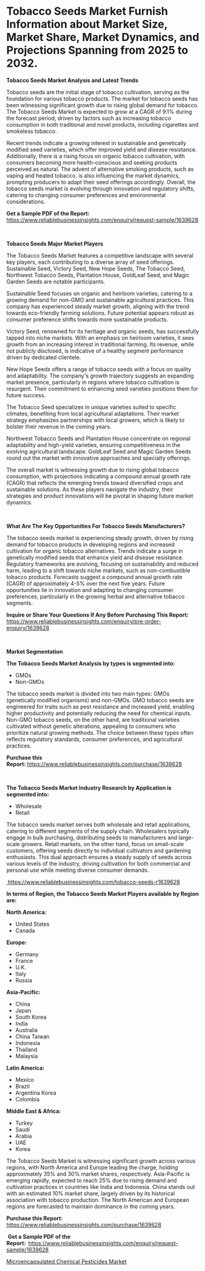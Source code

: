 <p><h1>Tobacco Seeds Market Furnish Information about Market Size, Market Share, Market Dynamics, and Projections Spanning from 2025 to 2032.</h1></p><p><strong>Tobacco Seeds Market Analysis and Latest Trends</strong></p>
<p><p>Tobacco seeds are the initial stage of tobacco cultivation, serving as the foundation for various tobacco products. The market for tobacco seeds has been witnessing significant growth due to rising global demand for tobacco. The Tobacco Seeds Market is expected to grow at a CAGR of 9.1% during the forecast period, driven by factors such as increasing tobacco consumption in both traditional and novel products, including cigarettes and smokeless tobacco.</p><p>Recent trends indicate a growing interest in sustainable and genetically modified seed varieties, which offer improved yield and disease resistance. Additionally, there is a rising focus on organic tobacco cultivation, with consumers becoming more health-conscious and seeking products perceived as natural. The advent of alternative smoking products, such as vaping and heated tobacco, is also influencing the market dynamics, prompting producers to adapt their seed offerings accordingly. Overall, the tobacco seeds market is evolving through innovation and regulatory shifts, catering to changing consumer preferences and environmental considerations.</p></p>
<p><strong>Get a Sample PDF of the Report:&nbsp;</strong> <a href="https://www.reliablebusinessinsights.com/enquiry/request-sample/1639628?utm_campaign=2306&utm_medium=2&utm_source=Github&utm_content=ia&utm_term=30032025&utm_id=tobacco-seeds">https://www.reliablebusinessinsights.com/enquiry/request-sample/1639628</a></p>
<p>&nbsp;</p>
<p><strong>Tobacco Seeds Major Market Players</strong></p>
<p><p>The Tobacco Seeds Market features a competitive landscape with several key players, each contributing to a diverse array of seed offerings. Sustainable Seed, Victory Seed, New Hope Seeds, The Tobacco Seed, Northwest Tobacco Seeds, Plantation House, GoldLeaf Seed, and Magic Garden Seeds are notable participants.</p><p>Sustainable Seed focuses on organic and heirloom varieties, catering to a growing demand for non-GMO and sustainable agricultural practices. This company has experienced steady market growth, aligning with the trend towards eco-friendly farming solutions. Future potential appears robust as consumer preference shifts towards more sustainable products.</p><p>Victory Seed, renowned for its heritage and organic seeds, has successfully tapped into niche markets. With an emphasis on heirloom varieties, it sees growth from an increasing interest in traditional farming. Its revenue, while not publicly disclosed, is indicative of a healthy segment performance driven by dedicated clientele.</p><p>New Hope Seeds offers a range of tobacco seeds with a focus on quality and adaptability. The company's growth trajectory suggests an expanding market presence, particularly in regions where tobacco cultivation is resurgent. Their commitment to enhancing seed varieties positions them for future success.</p><p>The Tobacco Seed specializes in unique varieties suited to specific climates, benefiting from local agricultural adaptations. Their market strategy emphasizes partnerships with local growers, which is likely to bolster their revenue in the coming years.</p><p>Northwest Tobacco Seeds and Plantation House concentrate on regional adaptability and high-yield varieties, ensuring competitiveness in the evolving agricultural landscape. GoldLeaf Seed and Magic Garden Seeds round out the market with innovative approaches and specialty offerings.</p><p>The overall market is witnessing growth due to rising global tobacco consumption, with projections indicating a compound annual growth rate (CAGR) that reflects the emerging trends toward diversified crops and sustainable solutions. As these players navigate the industry, their strategies and product innovations will be pivotal in shaping future market dynamics.</p></p>
<p>&nbsp;</p>
<p><strong>What Are The Key Opportunities For Tobacco Seeds Manufacturers?</strong></p>
<p><p>The tobacco seeds market is experiencing steady growth, driven by rising demand for tobacco products in developing regions and increased cultivation for organic tobacco alternatives. Trends indicate a surge in genetically modified seeds that enhance yield and disease resistance. Regulatory frameworks are evolving, focusing on sustainability and reduced harm, leading to a shift towards niche markets, such as non-combustible tobacco products. Forecasts suggest a compound annual growth rate (CAGR) of approximately 4-5% over the next five years. Future opportunities lie in innovation and adapting to changing consumer preferences, particularly in the growing herbal and alternative tobacco segments.</p></p>
<p><strong>Inquire or Share Your Questions If Any Before Purchasing This Report:</strong> <a href="https://www.reliablebusinessinsights.com/enquiry/pre-order-enquiry/1639628?utm_campaign=2306&utm_medium=2&utm_source=Github&utm_content=ia&utm_term=30032025&utm_id=tobacco-seeds">https://www.reliablebusinessinsights.com/enquiry/pre-order-enquiry/1639628</a></p>
<p>&nbsp;</p>
<p><strong>Market Segmentation</strong></p>
<p><strong>The Tobacco Seeds Market Analysis by types is segmented into:</strong></p>
<p><ul><li>GMOs</li><li>Non-GMOs</li></ul></p>
<p><p>The tobacco seeds market is divided into two main types: GMOs (genetically modified organisms) and non-GMOs. GMO tobacco seeds are engineered for traits such as pest resistance and increased yield, enabling higher productivity and potentially reducing the need for chemical inputs. Non-GMO tobacco seeds, on the other hand, are traditional varieties cultivated without genetic alterations, appealing to consumers who prioritize natural growing methods. The choice between these types often reflects regulatory standards, consumer preferences, and agricultural practices.</p></p>
<p><strong>Purchase this Report:&nbsp;</strong><a href="https://www.reliablebusinessinsights.com/purchase/1639628?utm_campaign=2306&utm_medium=2&utm_source=Github&utm_content=ia&utm_term=30032025&utm_id=tobacco-seeds">https://www.reliablebusinessinsights.com/purchase/1639628</a></p>
<p>&nbsp;</p>
<p><strong>The Tobacco Seeds Market Industry Research by Application is segmented into:</strong></p>
<p><ul><li>Wholesale</li><li>Retail</li></ul></p>
<p><p>The tobacco seeds market serves both wholesale and retail applications, catering to different segments of the supply chain. Wholesalers typically engage in bulk purchasing, distributing seeds to manufacturers and large-scale growers. Retail markets, on the other hand, focus on small-scale customers, offering seeds directly to individual cultivators and gardening enthusiasts. This dual approach ensures a steady supply of seeds across various levels of the industry, driving cultivation for both commercial and personal use while meeting diverse consumer demands.</p></p>
<p><a href="https://www.reliablebusinessinsights.com/tobacco-seeds-r1639628?utm_campaign=2306&utm_medium=2&utm_source=Github&utm_content=ia&utm_term=30032025&utm_id=tobacco-seeds">&nbsp;https://www.reliablebusinessinsights.com/tobacco-seeds-r1639628</a></p>
<p><strong>In terms of Region, the Tobacco Seeds Market Players available by Region are:</strong></p>
<p>
    <p> <strong> North America: </strong>
        <ul>
            <li>United States</li>
            <li>Canada</li>
        </ul>
        </p> 
    <p> <strong> Europe: </strong>
        <ul>
            <li>Germany</li>
            <li>France</li>
            <li>U.K.</li>
            <li>Italy</li>
            <li>Russia</li>
        </ul>
        </p> 
    <p> <strong> Asia-Pacific: </strong>
        <ul>
            <li>China</li>
            <li>Japan</li>
            <li>South Korea</li>
            <li>India</li>
            <li>Australia</li>
            <li>China Taiwan</li>
            <li>Indonesia</li>
            <li>Thailand</li>
            <li>Malaysia</li>
        </ul>
        </p> 
    <p> <strong> Latin America: </strong>
        <ul>
            <li>Mexico</li>
            <li>Brazil</li>
            <li>Argentina Korea</li>
            <li>Colombia</li>
        </ul>
        </p> 
    <p> <strong> Middle East & Africa: </strong>
        <ul>
            <li>Turkey</li>
            <li>Saudi</li>
            <li>Arabia</li>
            <li>UAE</li>
            <li>Korea</li>
        </ul>
    </p>
    </p>
<p><p>The Tobacco Seeds Market is witnessing significant growth across various regions, with North America and Europe leading the charge, holding approximately 35% and 30% market shares, respectively. Asia-Pacific is emerging rapidly, expected to reach 25% due to rising demand and cultivation practices in countries like India and Indonesia. China stands out with an estimated 10% market share, largely driven by its historical association with tobacco production. The North American and European regions are forecasted to maintain dominance in the coming years.</p></p>
<p><strong>Purchase this Report: </strong><a href="https://www.reliablebusinessinsights.com/purchase/1639628?utm_campaign=2306&utm_medium=2&utm_source=Github&utm_content=ia&utm_term=30032025&utm_id=tobacco-seeds">https://www.reliablebusinessinsights.com/purchase/1639628</a></p>
<p>&nbsp;<strong>Get a Sample PDF of the Report:&nbsp;&nbsp;</strong><a href="https://www.reliablebusinessinsights.com/enquiry/request-sample/1639628?utm_campaign=2306&utm_medium=2&utm_source=Github&utm_content=ia&utm_term=30032025&utm_id=tobacco-seeds">https://www.reliablebusinessinsights.com/enquiry/request-sample/1639628</a></p>
<p><strong></strong></p>
<p><p><a href="https://github.com/comasnickie/Market-Research-Report-List-1/blob/main/microencapsulated-chemical-pesticides-market.md?utm_campaign=2306&utm_medium=2&utm_source=Github&utm_content=ia&utm_term=30032025&utm_id=tobacco-seeds">Microencapsulated Chemical Pesticides Market</a></p></p>